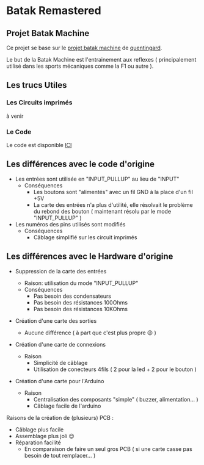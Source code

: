 # Batak Remastered
## Projet Batak Machine
Ce projet se base sur le [projet batak machine](https://tutos.ouiaremakers.com/posts/tutoriel-diy-batak-machine-l-entrainement-aux-reflexes) de [quentingard](https://tutos.ouiaremakers.com/users/quentingard).

Le but de la Batak Machine est l'entrainement aux reflexes ( principalement utilisé dans les sports mécaniques comme la F1 ou autre ).

## Les trucs Utiles
### Les Circuits imprimés

à venir

### Le Code

Le code est disponible [ICI](https://github.com/Creanics/batakRemastered/code)

## Les différences avec le code d'origine

- Les entrées sont utilisée en "INPUT_PULLUP" au lieu de "INPUT"
  - Conséquences
    - Les boutons sont "alimentés" avec un fil GND à la place d'un fil +5V
    - La carte des entrées n'a plus d'utilité, elle résolvait le problème du rebond des bouton ( maintenant résolu par le mode "INPUT_PULLUP" )
- Les numéros des pins utilisés sont modifiés
  - Conséquences
    - Câblage simplifié sur les circuit imprimés

## Les différences avec le Hardware d'origine
- Suppression de la carte des entrées
  - Raison: utilisation du mode "INPUT_PULLUP"
  - Conséquences
    - Pas besoin des condensateurs
    - Pas besoin des résistances 100Ohms
    - Pas besoin des résistances 10KOhms

- Création d'une carte des sorties
  - Aucune différence ( à part que c'est plus propre 😉 
  )

- Création d'une carte de connexions
  - Raison
    - Simplicité de câblage
    - Utilisation de conecteurs 4fils ( 2 pour la led + 2 pour le bouton )

- Création d'une carte pour l'Arduino
  - Raison
    - Centralisation des composants "simple" ( buzzer, alimentation... )
    - Câblage facile de l'arduino

Raisons de la création de (plusieurs) PCB :
- Câblage plus facile
- Assemblage plus joli 😉
- Réparation facilité
  - En comparaison de faire un seul gros PCB ( si une carte casse pas besoin de tout remplacer... )
